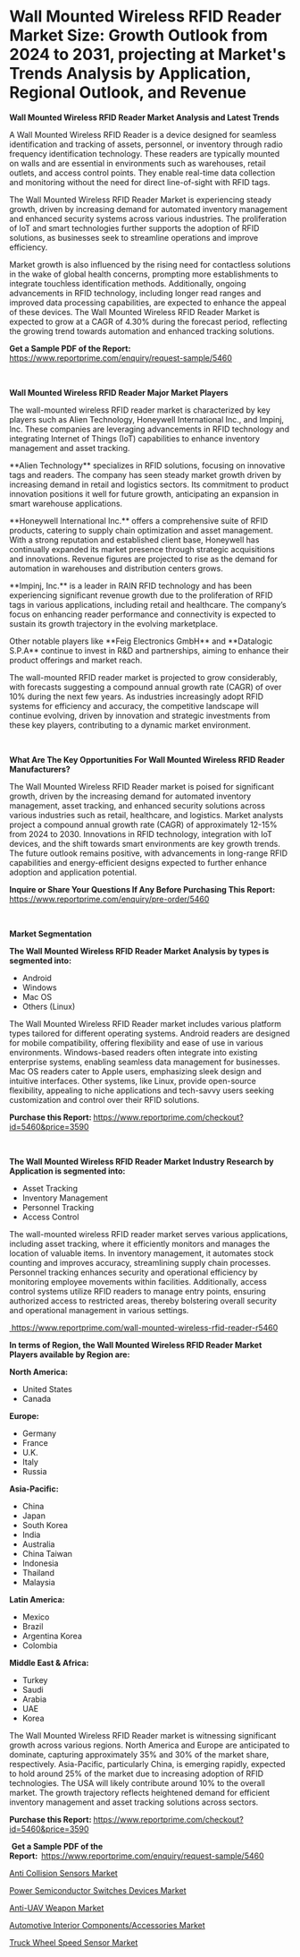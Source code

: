 <p><h1>Wall Mounted Wireless RFID Reader Market Size: Growth Outlook from 2024 to 2031, projecting at Market's Trends Analysis by Application, Regional Outlook, and Revenue</h1></p><p><strong>Wall Mounted Wireless RFID Reader Market Analysis and Latest Trends</strong></p>
<p><p>A Wall Mounted Wireless RFID Reader is a device designed for seamless identification and tracking of assets, personnel, or inventory through radio frequency identification technology. These readers are typically mounted on walls and are essential in environments such as warehouses, retail outlets, and access control points. They enable real-time data collection and monitoring without the need for direct line-of-sight with RFID tags.</p><p>The Wall Mounted Wireless RFID Reader Market is experiencing steady growth, driven by increasing demand for automated inventory management and enhanced security systems across various industries. The proliferation of IoT and smart technologies further supports the adoption of RFID solutions, as businesses seek to streamline operations and improve efficiency. </p><p>Market growth is also influenced by the rising need for contactless solutions in the wake of global health concerns, prompting more establishments to integrate touchless identification methods. Additionally, ongoing advancements in RFID technology, including longer read ranges and improved data processing capabilities, are expected to enhance the appeal of these devices. The Wall Mounted Wireless RFID Reader Market is expected to grow at a CAGR of 4.30% during the forecast period, reflecting the growing trend towards automation and enhanced tracking solutions.</p></p>
<p><strong>Get a Sample PDF of the Report:&nbsp;</strong> <a href="https://www.reportprime.com/enquiry/request-sample/5460?utm_campaign=1550&utm_medium=2&utm_source=Github&utm_content=ia&utm_term=28102024&utm_id=wall-mounted-wireless-rfid-reader">https://www.reportprime.com/enquiry/request-sample/5460</a></p>
<p>&nbsp;</p>
<p><strong>Wall Mounted Wireless RFID Reader Major Market Players</strong></p>
<p><p>The wall-mounted wireless RFID reader market is characterized by key players such as Alien Technology, Honeywell International Inc., and Impinj, Inc. These companies are leveraging advancements in RFID technology and integrating Internet of Things (IoT) capabilities to enhance inventory management and asset tracking.</p><p>**Alien Technology** specializes in RFID solutions, focusing on innovative tags and readers. The company has seen steady market growth driven by increasing demand in retail and logistics sectors. Its commitment to product innovation positions it well for future growth, anticipating an expansion in smart warehouse applications.</p><p>**Honeywell International Inc.** offers a comprehensive suite of RFID products, catering to supply chain optimization and asset management. With a strong reputation and established client base, Honeywell has continually expanded its market presence through strategic acquisitions and innovations. Revenue figures are projected to rise as the demand for automation in warehouses and distribution centers grows.</p><p>**Impinj, Inc.** is a leader in RAIN RFID technology and has been experiencing significant revenue growth due to the proliferation of RFID tags in various applications, including retail and healthcare. The company’s focus on enhancing reader performance and connectivity is expected to sustain its growth trajectory in the evolving marketplace.</p><p>Other notable players like **Feig Electronics GmbH** and **Datalogic S.P.A** continue to invest in R&D and partnerships, aiming to enhance their product offerings and market reach.</p><p>The wall-mounted RFID reader market is projected to grow considerably, with forecasts suggesting a compound annual growth rate (CAGR) of over 10% during the next few years. As industries increasingly adopt RFID systems for efficiency and accuracy, the competitive landscape will continue evolving, driven by innovation and strategic investments from these key players, contributing to a dynamic market environment.</p></p>
<p>&nbsp;</p>
<p><strong>What Are The Key Opportunities For Wall Mounted Wireless RFID Reader Manufacturers?</strong></p>
<p><p>The Wall Mounted Wireless RFID Reader market is poised for significant growth, driven by the increasing demand for automated inventory management, asset tracking, and enhanced security solutions across various industries such as retail, healthcare, and logistics. Market analysts project a compound annual growth rate (CAGR) of approximately 12-15% from 2024 to 2030. Innovations in RFID technology, integration with IoT devices, and the shift towards smart environments are key growth trends. The future outlook remains positive, with advancements in long-range RFID capabilities and energy-efficient designs expected to further enhance adoption and application potential.</p></p>
<p><strong>Inquire or Share Your Questions If Any Before Purchasing This Report:</strong> <a href="https://www.reportprime.com/enquiry/pre-order/5460?utm_campaign=1550&utm_medium=2&utm_source=Github&utm_content=ia&utm_term=28102024&utm_id=wall-mounted-wireless-rfid-reader">https://www.reportprime.com/enquiry/pre-order/5460</a></p>
<p>&nbsp;</p>
<p><strong>Market Segmentation</strong></p>
<p><strong>The Wall Mounted Wireless RFID Reader Market Analysis by types is segmented into:</strong></p>
<p><ul><li>Android</li><li>Windows</li><li>Mac OS</li><li>Others (Linux)</li></ul></p>
<p><p>The Wall Mounted Wireless RFID Reader market includes various platform types tailored for different operating systems. Android readers are designed for mobile compatibility, offering flexibility and ease of use in various environments. Windows-based readers often integrate into existing enterprise systems, enabling seamless data management for businesses. Mac OS readers cater to Apple users, emphasizing sleek design and intuitive interfaces. Other systems, like Linux, provide open-source flexibility, appealing to niche applications and tech-savvy users seeking customization and control over their RFID solutions.</p></p>
<p><strong>Purchase this Report:&nbsp;</strong><a href="https://www.reportprime.com/checkout?id=5460&price=3590&utm_campaign=1550&utm_medium=2&utm_source=Github&utm_content=ia&utm_term=28102024&utm_id=wall-mounted-wireless-rfid-reader">https://www.reportprime.com/checkout?id=5460&price=3590</a></p>
<p>&nbsp;</p>
<p><strong>The Wall Mounted Wireless RFID Reader Market Industry Research by Application is segmented into:</strong></p>
<p><ul><li>Asset Tracking</li><li>Inventory Management</li><li>Personnel Tracking</li><li>Access Control</li></ul></p>
<p><p>The wall-mounted wireless RFID reader market serves various applications, including asset tracking, where it efficiently monitors and manages the location of valuable items. In inventory management, it automates stock counting and improves accuracy, streamlining supply chain processes. Personnel tracking enhances security and operational efficiency by monitoring employee movements within facilities. Additionally, access control systems utilize RFID readers to manage entry points, ensuring authorized access to restricted areas, thereby bolstering overall security and operational management in various settings.</p></p>
<p><a href="https://www.reportprime.com/wall-mounted-wireless-rfid-reader-r5460?utm_campaign=1550&utm_medium=2&utm_source=Github&utm_content=ia&utm_term=28102024&utm_id=wall-mounted-wireless-rfid-reader">&nbsp;https://www.reportprime.com/wall-mounted-wireless-rfid-reader-r5460</a></p>
<p><strong>In terms of Region, the Wall Mounted Wireless RFID Reader Market Players available by Region are:</strong></p>
<p>
    <p> <strong> North America: </strong>
        <ul>
            <li>United States</li>
            <li>Canada</li>
        </ul>
        </p> 
    <p> <strong> Europe: </strong>
        <ul>
            <li>Germany</li>
            <li>France</li>
            <li>U.K.</li>
            <li>Italy</li>
            <li>Russia</li>
        </ul>
        </p> 
    <p> <strong> Asia-Pacific: </strong>
        <ul>
            <li>China</li>
            <li>Japan</li>
            <li>South Korea</li>
            <li>India</li>
            <li>Australia</li>
            <li>China Taiwan</li>
            <li>Indonesia</li>
            <li>Thailand</li>
            <li>Malaysia</li>
        </ul>
        </p> 
    <p> <strong> Latin America: </strong>
        <ul>
            <li>Mexico</li>
            <li>Brazil</li>
            <li>Argentina Korea</li>
            <li>Colombia</li>
        </ul>
        </p> 
    <p> <strong> Middle East & Africa: </strong>
        <ul>
            <li>Turkey</li>
            <li>Saudi</li>
            <li>Arabia</li>
            <li>UAE</li>
            <li>Korea</li>
        </ul>
    </p>
    </p>
<p><p>The Wall Mounted Wireless RFID Reader market is witnessing significant growth across various regions. North America and Europe are anticipated to dominate, capturing approximately 35% and 30% of the market share, respectively. Asia-Pacific, particularly China, is emerging rapidly, expected to hold around 25% of the market due to increasing adoption of RFID technologies. The USA will likely contribute around 10% to the overall market. The growth trajectory reflects heightened demand for efficient inventory management and asset tracking solutions across sectors.</p></p>
<p><strong>Purchase this Report: </strong><a href="https://www.reportprime.com/checkout?id=5460&price=3590&utm_campaign=1550&utm_medium=2&utm_source=Github&utm_content=ia&utm_term=28102024&utm_id=wall-mounted-wireless-rfid-reader">https://www.reportprime.com/checkout?id=5460&price=3590</a></p>
<p>&nbsp;<strong>Get a Sample PDF of the Report:&nbsp;&nbsp;</strong><a href="https://www.reportprime.com/enquiry/request-sample/5460?utm_campaign=1550&utm_medium=2&utm_source=Github&utm_content=ia&utm_term=28102024&utm_id=wall-mounted-wireless-rfid-reader">https://www.reportprime.com/enquiry/request-sample/5460</a></p>
<p><strong></strong></p>
<p><p><a href="https://github.com/ChiragRp1/Market-Research-Report-List-6/blob/main/anti-collision-sensors-market.md?utm_campaign=1550&utm_medium=2&utm_source=Github&utm_content=ia&utm_term=28102024&utm_id=wall-mounted-wireless-rfid-reader">Anti Collision Sensors Market</a></p><p><a href="https://github.com/mosmentrcqn/Market-Research-Report-List-1/blob/main/power-semiconductor-switches-devices-market.md?utm_campaign=1550&utm_medium=2&utm_source=Github&utm_content=ia&utm_term=28102024&utm_id=wall-mounted-wireless-rfid-reader">Power Semiconductor Switches Devices Market</a></p><p><a href="https://issuu.com/reportprime-2/docs/anti-uav-weapon-market-size-2030.pp_c2c9bee8c02872?utm_campaign=1550&utm_medium=2&utm_source=Github&utm_content=ia&utm_term=28102024&utm_id=wall-mounted-wireless-rfid-reader">Anti-UAV Weapon Market</a></p><p><a href="https://www.linkedin.com/pulse/automotive-interior-componentsaccessories-market-size-growth-7qjgf?utm_campaign=1550&utm_medium=2&utm_source=Github&utm_content=ia&utm_term=28102024&utm_id=wall-mounted-wireless-rfid-reader">Automotive Interior Components/Accessories Market</a></p><p><a href="https://www.linkedin.com/pulse/disruption-innovation-truck-wheel-speed-sensor-industry-market-smzuf?utm_campaign=1550&utm_medium=2&utm_source=Github&utm_content=ia&utm_term=28102024&utm_id=wall-mounted-wireless-rfid-reader">Truck Wheel Speed Sensor Market</a></p></p>